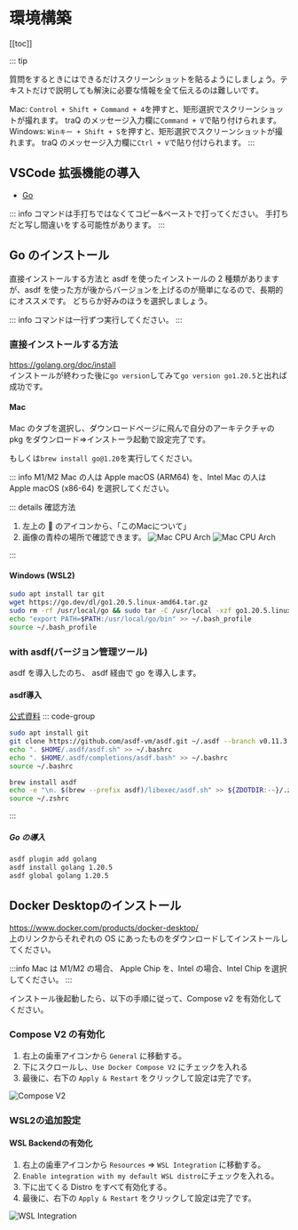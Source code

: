 # 環境構築

[[toc]]

::: tip

質問をするときにはできるだけスクリーンショットを貼るようにしましょう。テキストだけで説明しても解決に必要な情報を全て伝えるのは難しいです。

Mac: `Control + Shift + Command + 4`を押すと、矩形選択でスクリーンショットが撮れます。 traQ のメッセージ入力欄に`Command + V`で貼り付けられます。  
Windows: `Winキー + Shift + S`を押すと、矩形選択でスクリーンショットが撮れます。 traQ のメッセージ入力欄に`Ctrl + V`で貼り付けられます。
:::

## VSCode 拡張機能の導入

- [Go](https://marketplace.visualstudio.com/items?itemName=golang.Go)

::: info
コマンドは手打ちではなくてコピー&ペーストで打ってください。
手打ちだと写し間違いをする可能性があります。
:::

## Go のインストール

直接インストールする方法と asdf を使ったインストールの 2 種類がありますが、asdf を使った方が後からバージョンを上げるのが簡単になるので、長期的にオススメです。
どちらか好みのほうを選択しましょう。

::: info
コマンドは一行ずつ実行してください。
:::

### 直接インストールする方法

https://golang.org/doc/install  
インストールが終わった後に`go version`してみて`go version go1.20.5`と出れば成功です。
#### Mac

Mac のタブを選択し、ダウンロードページに飛んで自分のアーキテクチャの pkg をダウンロード=>インストーラ起動で設定完了です。

もしくは`brew install go@1.20`を実行してください。

::: info
M1/M2 Mac の人は Apple macOS (ARM64) を、Intel Mac の人は Apple macOS (x86-64) を選択してください。

::: details 確認方法
1. 左上の :apple: のアイコンから、「このMacについて」
2. 画像の青枠の場所で確認できます。
![Mac CPU Arch](./images/mac-cpu-arch_1.png)
![Mac CPU Arch](./images/mac-cpu-arch_2.png)

:::



#### Windows (WSL2)
``` bash
sudo apt install tar git
wget https://go.dev/dl/go1.20.5.linux-amd64.tar.gz
sudo rm -rf /usr/local/go && sudo tar -C /usr/local -xzf go1.20.5.linux-amd64.tar.gz
echo "export PATH=$PATH:/usr/local/go/bin" >> ~/.bash_profile
source ~/.bash_profile
```

### with asdf(バージョン管理ツール)

asdf を導入したのち、 asdf 経由で go を導入します。

#### asdf導入

[公式資料](https://asdf-vm.com/#/core-manage-asdf)
::: code-group
``` bash [Windows(WSL2)]
sudo apt install git
git clone https://github.com/asdf-vm/asdf.git ~/.asdf --branch v0.11.3
echo ". $HOME/.asdf/asdf.sh" >> ~/.bashrc
echo ". $HOME/.asdf/completions/asdf.bash" >> ~/.bashrc
source ~/.bashrc
```
``` zsh [Mac]
brew install asdf
echo -e "\n. $(brew --prefix asdf)/libexec/asdf.sh" >> ${ZDOTDIR:-~}/.zshrc
source ~/.zshrc
```
:::
##### Go の導入

``` bash
asdf plugin add golang
asdf install golang 1.20.5
asdf global golang 1.20.5
```

## Docker Desktopのインストール

https://www.docker.com/products/docker-desktop/  
上のリンクからそれぞれの OS にあったものをダウンロードしてインストールしてください。

:::info
Mac は M1/M2 の場合、 Apple Chip を、Intel の場合、Intel Chip を選択してください。
:::

インストール後起動したら、以下の手順に従って、Compose v2 を有効化してください。

### Compose V2 の有効化
1. 右上の歯車アイコンから `General` に移動する。
2. 下にスクロールし、`Use Docker Compose V2` にチェックを入れる
4. 最後に、右下の `Apply & Restart` をクリックして設定は完了です。

![Compose V2](./images/setup-composev2.png)
### WSL2の追加設定
#### WSL Backendの有効化

1. 右上の歯車アイコンから `Resources` => `WSL Integration` に移動する。
2.  `Enable integration with my default WSL distro`にチェックを入れる。
3. 下に出てくる Distro をすべて有効化する。
4. 最後に、右下の `Apply & Restart` をクリックして設定は完了です。

![WSL Integration](./images/setup-wsl-backend.png)
